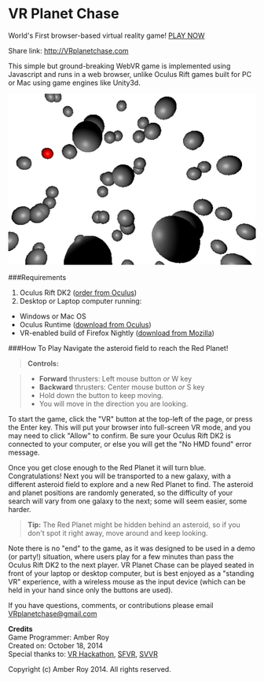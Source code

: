 VR Planet Chase
===============
World's First browser-based virtual reality game!  [PLAY NOW](http://amberroy.github.io/vr-planet-chase/vrplanetchase.html)

Share link: http://VRplanetchase.com

This simple but ground-breaking WebVR game is implemented using Javascript and runs in a web browser, unlike Oculus Rift games built for PC or Mac using game engines like Unity3d.

![VR Planet Chase screenshot](vrplanetchase_screenshot.png)

###Requirements

1. Oculus Rift DK2 ([order from Oculus](https://www.oculus.com/order/))
2. Desktop or Laptop computer running:
  - Windows or Mac OS
  - Oculus Runtime ([download from Oculus](https://developer.oculusvr.com/))
  - VR-enabled build of Firefox Nightly ([download from Mozilla](http://blog.bitops.com/blog/2014/08/20/updated-firefox-vr-builds))


###How To Play
Navigate the asteroid field to reach the Red Planet!

> **Controls:**

> - **Forward** thrusters: Left mouse button *or* W key 
> - **Backward** thrusters: Center mouse button *or* S key  
> - Hold down the button to keep moving.
> - You will move in the direction you are looking.

To start the game, click the "VR" button at the top-left of the page, or press the Enter key.  This will put your browser into full-screen VR mode, and you may need to click "Allow" to confirm.  Be sure your Oculus Rift DK2 is connected to your computer, or else you will get the "No HMD found" error message.

Once you get close enough to the Red Planet it will turn blue.  Congratulations!  Next you will be transported to a new galaxy, with a different asteroid field to explore and a new Red Planet to find.  The asteroid and planet positions are randomly generated, so the difficulty of your search will vary from one galaxy to the next; some will seem easier, some harder.

> **Tip:** The Red Planet might be hidden behind an asteroid, so if you don't spot it right away, move around and keep looking.

Note there is no "end" to the game, as it was designed to be used in a demo (or party!) situation, where users play for a few minutes than pass the Oculus Rift DK2 to the next player. VR Planet Chase can be played seated in front of your laptop or desktop computer, but is best enjoyed as a "standing VR" experience, with a wireless mouse as the input device (which can be held in your hand since only the buttons are used).

If you have questions, comments, or contributions please email VRplanetchase@gmail.com


**Credits**  
Game Programmer: Amber Roy  
Created on: October 18, 2014  
Special thanks to: [VR Hackathon](http://vrhackathon.com), [SFVR](http://www.meetup.com/virtualreality), [SVVR](http://svvr.com)


Copyright (c) Amber Roy 2014.  All rights reserved.  
